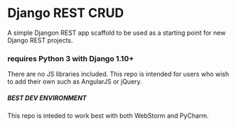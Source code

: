 # Django REST CRUD


A simple Djangon REST app scaffold to be used as a starting point for new Django REST projects.

### requires Python 3 with Django 1.10+

There are no JS libraries included. This repo is intended for users who wish to add their own such as AngularJS or jQuery.

##### BEST DEV ENVIRONMENT

This repo is inteded to work best with both WebStorm and PyCharm.
